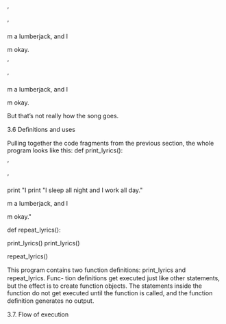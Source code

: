 ’

’

m a lumberjack, and I

m okay.

’

’

m a lumberjack, and I

m okay.

But that’s not really how the song goes.

3.6 Deﬁnitions and uses

Pulling together the code fragments from the previous section, the whole program looks like this: def print_lyrics():

’

’

print "I print "I sleep all night and I work all day."

m a lumberjack, and I

m okay."

def repeat_lyrics():

print_lyrics() print_lyrics()

repeat_lyrics()

This program contains two function deﬁnitions: print_lyrics and repeat_lyrics. Func- tion deﬁnitions get executed just like other statements, but the effect is to create function objects. The statements inside the function do not get executed until the function is called, and the function deﬁnition generates no output.

3.7. Flow of execution